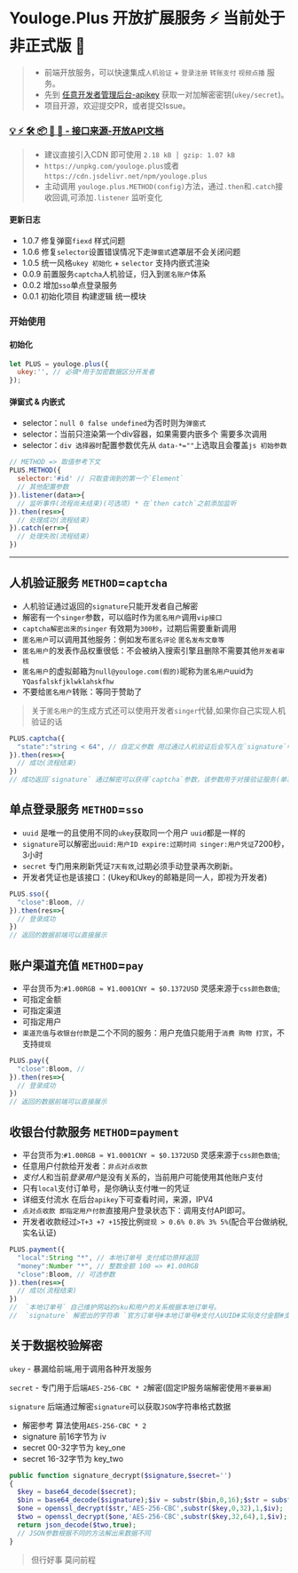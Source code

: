 # Youloge.Plus 开放扩展服务 ⚡ 当前处于非正式版 🚧

> * 前端开放服务，可以快速集成`人机验证` + `登录注册` `转账支付` `视频点播` 服务。
> * 先到 [任意开发者管理后台-apikey](https://www.youloge.com) 获取一对加解密密钥(`ukey/secret`)。
> * 项目开源，欢迎提交PR，或者提交Issue。

### [💡 ⚡️ 🛠️ 📦 🔩 🔑 - 接口来源-开放API文档 ](https://youfeed.github.io/plus)


> - 建议直接引入CDN 即可使用  `2.18 kB │ gzip: 1.07 kB`
> - `https://unpkg.com/youloge.plus`或者`https://cdn.jsdelivr.net/npm/youloge.plus`
> - 主动调用 `youloge.plus.METHOD(config)`方法，通过`.then`和`.catch`接收回调,可添加`.listener` 监听变化

#### 更新日志
- 1.0.7 修复弹窗`fiexd` 样式问题
- 1.0.6 修复`selector`设置错误情况下走`弹窗式`遮罩层不会关闭问题
- 1.0.5 统一风格`ukey 初始化` + `selector` 支持内嵌式渲染
- 0.0.9 前置服务`captcha`人机验证，归入到`匿名账户`体系
- 0.0.2 增加`sso`单点登录服务
- 0.0.1 初始化项目 构建逻辑 统一模块

### 开始使用
#### 初始化
```js
let PLUS = youloge.plus({
  ukey:'', // 必填*用于加密数据区分开发者
});
```
#### 弹窗式 & 内嵌式
- selector：`null 0 false undefined`为否时则为`弹窗式`
- selector：当前只渲染第一个div容器，如果需要内嵌多个 需要多次调用
- selector：`div 选择器时`配置参数优先从 `data-*=""`上选取且会覆盖`js 初始参数`

``` js
// METHOD => 取值参考下文
PLUS.METHOD({
  selector:'#id' // 只取查询到的第一个`Element`
  // 其他配置参数
}).listener(data=>{
  // 监听事件(流程尚未结束)(可选项) * 在`then catch`之前添加监听
}).then(res=>{
  // 处理成功(流程结束)
}).catch(err=>{
  // 处理失败(流程结束)
})
```

---
##  人机验证服务 `METHOD`=`captcha`

- 人机验证通过返回的`signature`只能开发者自己解密
- 解密有一个`singer`参数，可以临时作为`匿名用户`调用`vip接口`
- `captcha解密出来的singer` 有效期为`300秒`，过期后需要重新调用
- `匿名用户`可以调用其他服务：例如发布`匿名评论` `匿名发布文章等`
- `匿名用户`的发表作品权重很低：不会被纳入搜索引擎且删除不需要其他`开发者审核`
- `匿名用户`的虚拟邮箱为`null@youloge.com(假的)`昵称为`匿名用户`uuid为`YQasfalskfjklwklahskfhw`
- 不要给`匿名用户`转账：等同于赞助了

> 关于`匿名用户`的生成方式还可以使用开发者`singer`代替,如果你自己实现人机验证的话

``` js
PLUS.captcha({
  "state":"string < 64", // 自定义参数 用过通过人机验证后会写入在`signature`中
}).then(res=>{ 
  // 成功(流程结束)
})
// 成功返回`signature` 通过解密可以获得`captcha`参数，该参数用于对接验证服务(单次)
```

## 单点登录服务 `METHOD`=`sso` 

- `uuid` 是唯一的且使用不同的`ukey`获取同一个用户 `uuid`都是一样的
- `signature`可以解密出`uuid:用户ID expire:过期时间 singer:用户凭证`7200秒，3小时
- `secret` 专门用来刷新凭证`7天有效`,过期必须手动登录再次刷新。
- 开发者凭证也是该接口：(Ukey和Ukey的邮箱是同一人，即视为开发者)

``` js
PLUS.sso({
  "close":Bloom, // 
}).then(res=>{
  // 登录成功
})
// 返回的数据前端可以直接展示

```

## 账户渠道充值 `METHOD`=`pay` 
- 平台货币为:`#1.00RGB ≈ ¥1.0001CNY ≈ $0.1372USD` 灵感来源于`css颜色数值`;
- 可指定金额
- 可指定渠道
- 可指定用户
- `渠道充值`与`收银台付款`是二个不同的服务：用户充值只能用于`消费 购物 打赏`，不支持`提现`

``` js
PLUS.pay({
  "close":Bloom, // 
}).then(res=>{
  // 登录成功
})
// 返回的数据前端可以直接展示

```

##  收银台付款服务 `METHOD`=`payment`

- 平台货币为:`#1.00RGB ≈ ¥1.0001CNY ≈ $0.1372USD` 灵感来源于`css颜色数值`;
- 任意用户付款给开发者：`非点对点收款`
- *支付人*和当前*登录用户*是没有关系的，当前用户可能使用其他账户支付
- 只有`local`支付订单号，是你确认支付唯一的凭证
- 详细支付流水 在后台`apikey`下可查看时间，来源，IPV4
- `点对点收款 即指定用户付款`直接用户登录状态下：调用支付API即可。
- 开发者收款经过`>T+3 +7 +15`按比例`提现 > 0.6% 0.8% 3% 5%`(配合平台做纳税,实名认证)

``` js
PLUS.payment({
  "local":String "*", // 本地订单号 支付成功原样返回
  "money":Number "*", // 整数金额 100 => #1.00RGB
  "close":Bloom, // 可选参数
}).then(res=>{ 
  // 成功(流程结束)
})
//  `本地订单号` 自己维护网站的sku和用户的关系根据本地订单号。
//  `signature` 解密出的字符串 `官方订单号#本地订单号#支付人UUID#实际支付金额#支付时间` 使用 `JSON`字符串

```



## 关于数据校验解密

`ukey` - 暴漏给前端,用于调用各种开发服务

`secret` - 专门用于后端`AES-256-CBC * 2`解密(固定IP服务端解密使用`不要暴漏`)

`signature` 后端通过解密`signature`可以获取`JSON`字符串格式数据

-  解密参考 算法使用`AES-256-CBC * 2`
-  signature 前16字节为 iv 
-  secret 00-32字节为 key_one
-  secret 16-32字节为 key_two

``` php
public function signature_decrypt($signature,$secret='')
{
  $key = base64_decode($secret);
  $bin = base64_decode($signature);$iv = substr($bin,0,16);$str = substr($bin,16);
  $one = openssl_decrypt($str,'AES-256-CBC',substr($key,0,32),1,$iv);
  $two = openssl_decrypt($one,'AES-256-CBC',substr($key,32,64),1,$iv);
  return json_decode($two,true);
  // JSON参数根据不同的方法解出来数据不同
}
```

> 但行好事 莫问前程